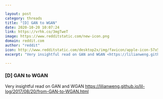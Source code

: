 ```yaml
---

layout: post
category: threads
title: "[D] GAN to WGAN"
date: 2020-10-20 10:07:24
link: https://vrhk.co/3mgTweT
image: https://www.redditstatic.com/new-icon.png
domain: reddit.com
author: "reddit"
icon: http://www.redditstatic.com/desktop2x/img/favicon/apple-icon-57x57.png
excerpt: "Very insightful read on GAN and WGAN <https://lilianweng.github.io/lil-log/2017/08/20/from-GAN-to-WGAN.html>"

---
```


### [D] GAN to WGAN

Very insightful read on GAN and WGAN <https://lilianweng.github.io/lil-log/2017/08/20/from-GAN-to-WGAN.html>
